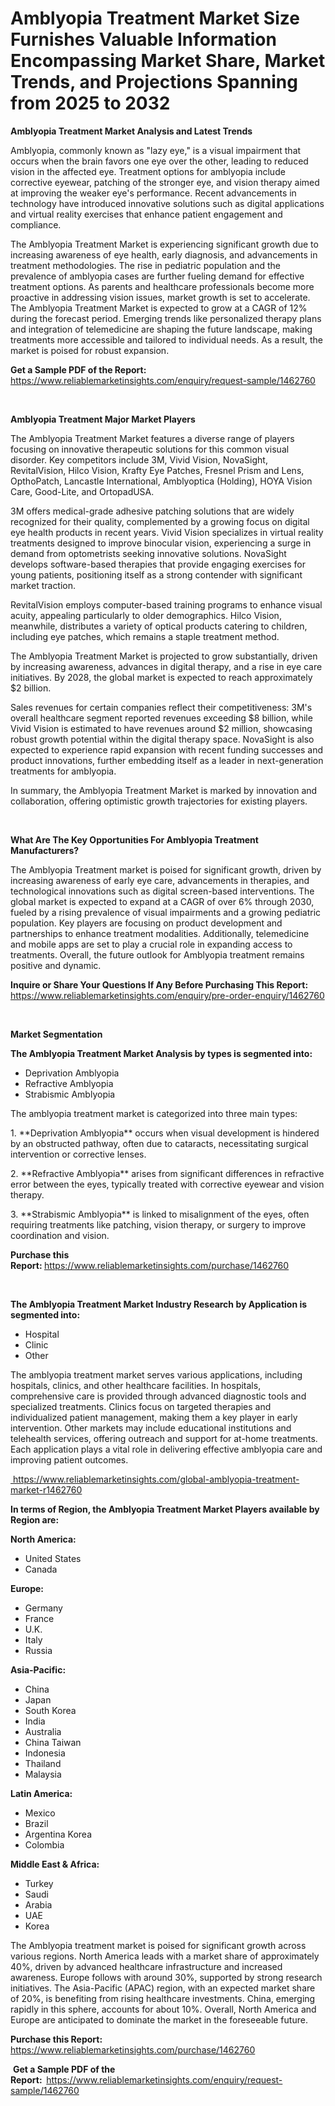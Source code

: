 <p><h1>Amblyopia Treatment Market Size Furnishes Valuable Information Encompassing Market Share, Market Trends, and Projections Spanning from 2025 to 2032</h1></p><p><strong>Amblyopia Treatment Market Analysis and Latest Trends</strong></p>
<p><p>Amblyopia, commonly known as "lazy eye," is a visual impairment that occurs when the brain favors one eye over the other, leading to reduced vision in the affected eye. Treatment options for amblyopia include corrective eyewear, patching of the stronger eye, and vision therapy aimed at improving the weaker eye's performance. Recent advancements in technology have introduced innovative solutions such as digital applications and virtual reality exercises that enhance patient engagement and compliance.</p><p>The Amblyopia Treatment Market is experiencing significant growth due to increasing awareness of eye health, early diagnosis, and advancements in treatment methodologies. The rise in pediatric population and the prevalence of amblyopia cases are further fueling demand for effective treatment options. As parents and healthcare professionals become more proactive in addressing vision issues, market growth is set to accelerate. The Amblyopia Treatment Market is expected to grow at a CAGR of 12% during the forecast period. Emerging trends like personalized therapy plans and integration of telemedicine are shaping the future landscape, making treatments more accessible and tailored to individual needs. As a result, the market is poised for robust expansion.</p></p>
<p><strong>Get a Sample PDF of the Report:&nbsp;</strong> <a href="https://www.reliablemarketinsights.com/enquiry/request-sample/1462760?utm_campaign=3105&utm_medium=2&utm_source=Github&utm_content=ia&utm_term=12042025&utm_id=amblyopia-treatment">https://www.reliablemarketinsights.com/enquiry/request-sample/1462760</a></p>
<p>&nbsp;</p>
<p><strong>Amblyopia Treatment Major Market Players</strong></p>
<p><p>The Amblyopia Treatment Market features a diverse range of players focusing on innovative therapeutic solutions for this common visual disorder. Key competitors include 3M, Vivid Vision, NovaSight, RevitalVision, Hilco Vision, Krafty Eye Patches, Fresnel Prism and Lens, OpthoPatch, Lancastle International, Amblyoptica (Holding), HOYA Vision Care, Good-Lite, and OrtopadUSA.</p><p>3M offers medical-grade adhesive patching solutions that are widely recognized for their quality, complemented by a growing focus on digital eye health products in recent years. Vivid Vision specializes in virtual reality treatments designed to improve binocular vision, experiencing a surge in demand from optometrists seeking innovative solutions. NovaSight develops software-based therapies that provide engaging exercises for young patients, positioning itself as a strong contender with significant market traction.</p><p>RevitalVision employs computer-based training programs to enhance visual acuity, appealing particularly to older demographics. Hilco Vision, meanwhile, distributes a variety of optical products catering to children, including eye patches, which remains a staple treatment method.</p><p>The Amblyopia Treatment Market is projected to grow substantially, driven by increasing awareness, advances in digital therapy, and a rise in eye care initiatives. By 2028, the global market is expected to reach approximately $2 billion.</p><p>Sales revenues for certain companies reflect their competitiveness: 3M's overall healthcare segment reported revenues exceeding $8 billion, while Vivid Vision is estimated to have revenues around $2 million, showcasing robust growth potential within the digital therapy space. NovaSight is also expected to experience rapid expansion with recent funding successes and product innovations, further embedding itself as a leader in next-generation treatments for amblyopia.</p><p>In summary, the Amblyopia Treatment Market is marked by innovation and collaboration, offering optimistic growth trajectories for existing players.</p></p>
<p>&nbsp;</p>
<p><strong>What Are The Key Opportunities For Amblyopia Treatment Manufacturers?</strong></p>
<p><p>The Amblyopia Treatment market is poised for significant growth, driven by increasing awareness of early eye care, advancements in therapies, and technological innovations such as digital screen-based interventions. The global market is expected to expand at a CAGR of over 6% through 2030, fueled by a rising prevalence of visual impairments and a growing pediatric population. Key players are focusing on product development and partnerships to enhance treatment modalities. Additionally, telemedicine and mobile apps are set to play a crucial role in expanding access to treatments. Overall, the future outlook for Amblyopia treatment remains positive and dynamic.</p></p>
<p><strong>Inquire or Share Your Questions If Any Before Purchasing This Report:</strong> <a href="https://www.reliablemarketinsights.com/enquiry/pre-order-enquiry/1462760?utm_campaign=3105&utm_medium=2&utm_source=Github&utm_content=ia&utm_term=12042025&utm_id=amblyopia-treatment">https://www.reliablemarketinsights.com/enquiry/pre-order-enquiry/1462760</a></p>
<p>&nbsp;</p>
<p><strong>Market Segmentation</strong></p>
<p><strong>The Amblyopia Treatment Market Analysis by types is segmented into:</strong></p>
<p><ul><li>Deprivation Amblyopia</li><li>Refractive Amblyopia</li><li>Strabismic Amblyopia</li></ul></p>
<p><p>The amblyopia treatment market is categorized into three main types: </p><p>1. **Deprivation Amblyopia** occurs when visual development is hindered by an obstructed pathway, often due to cataracts, necessitating surgical intervention or corrective lenses. </p><p>2. **Refractive Amblyopia** arises from significant differences in refractive error between the eyes, typically treated with corrective eyewear and vision therapy. </p><p>3. **Strabismic Amblyopia** is linked to misalignment of the eyes, often requiring treatments like patching, vision therapy, or surgery to improve coordination and vision.</p></p>
<p><strong>Purchase this Report:&nbsp;</strong><a href="https://www.reliablemarketinsights.com/purchase/1462760?utm_campaign=3105&utm_medium=2&utm_source=Github&utm_content=ia&utm_term=12042025&utm_id=amblyopia-treatment">https://www.reliablemarketinsights.com/purchase/1462760</a></p>
<p>&nbsp;</p>
<p><strong>The Amblyopia Treatment Market Industry Research by Application is segmented into:</strong></p>
<p><ul><li>Hospital</li><li>Clinic</li><li>Other</li></ul></p>
<p><p>The amblyopia treatment market serves various applications, including hospitals, clinics, and other healthcare facilities. In hospitals, comprehensive care is provided through advanced diagnostic tools and specialized treatments. Clinics focus on targeted therapies and individualized patient management, making them a key player in early intervention. Other markets may include educational institutions and telehealth services, offering outreach and support for at-home treatments. Each application plays a vital role in delivering effective amblyopia care and improving patient outcomes.</p></p>
<p><a href="https://www.reliablemarketinsights.com/global-amblyopia-treatment-market-r1462760?utm_campaign=3105&utm_medium=2&utm_source=Github&utm_content=ia&utm_term=12042025&utm_id=amblyopia-treatment">&nbsp;https://www.reliablemarketinsights.com/global-amblyopia-treatment-market-r1462760</a></p>
<p><strong>In terms of Region, the Amblyopia Treatment Market Players available by Region are:</strong></p>
<p>
    <p> <strong> North America: </strong>
        <ul>
            <li>United States</li>
            <li>Canada</li>
        </ul>
        </p> 
    <p> <strong> Europe: </strong>
        <ul>
            <li>Germany</li>
            <li>France</li>
            <li>U.K.</li>
            <li>Italy</li>
            <li>Russia</li>
        </ul>
        </p> 
    <p> <strong> Asia-Pacific: </strong>
        <ul>
            <li>China</li>
            <li>Japan</li>
            <li>South Korea</li>
            <li>India</li>
            <li>Australia</li>
            <li>China Taiwan</li>
            <li>Indonesia</li>
            <li>Thailand</li>
            <li>Malaysia</li>
        </ul>
        </p> 
    <p> <strong> Latin America: </strong>
        <ul>
            <li>Mexico</li>
            <li>Brazil</li>
            <li>Argentina Korea</li>
            <li>Colombia</li>
        </ul>
        </p> 
    <p> <strong> Middle East & Africa: </strong>
        <ul>
            <li>Turkey</li>
            <li>Saudi</li>
            <li>Arabia</li>
            <li>UAE</li>
            <li>Korea</li>
        </ul>
    </p>
    </p>
<p><p>The Amblyopia treatment market is poised for significant growth across various regions. North America leads with a market share of approximately 40%, driven by advanced healthcare infrastructure and increased awareness. Europe follows with around 30%, supported by strong research initiatives. The Asia-Pacific (APAC) region, with an expected market share of 20%, is benefiting from rising healthcare investments. China, emerging rapidly in this sphere, accounts for about 10%. Overall, North America and Europe are anticipated to dominate the market in the foreseeable future.</p></p>
<p><strong>Purchase this Report: </strong><a href="https://www.reliablemarketinsights.com/purchase/1462760?utm_campaign=3105&utm_medium=2&utm_source=Github&utm_content=ia&utm_term=12042025&utm_id=amblyopia-treatment">https://www.reliablemarketinsights.com/purchase/1462760</a></p>
<p>&nbsp;<strong>Get a Sample PDF of the Report:&nbsp;&nbsp;</strong><a href="https://www.reliablemarketinsights.com/enquiry/request-sample/1462760?utm_campaign=3105&utm_medium=2&utm_source=Github&utm_content=ia&utm_term=12042025&utm_id=amblyopia-treatment">https://www.reliablemarketinsights.com/enquiry/request-sample/1462760</a></p>
<p><strong></strong></p>
<p><p></p><p></p><p></p></p>